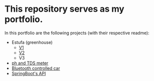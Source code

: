 # This repository serves as my portfolio. 

In this portfolio are the following projects (with their respective readme):

- Estufa (greenhouse)
    - [V1](estufa/V1/)
    - [V2](estufa/V2/)
    - V3
- [ph and TDS meter](ph-tds-meter/)
- [Bluetooth controlled car](robo_bluetooth/)
- [SpringBoot's API](Spring%20API/)

